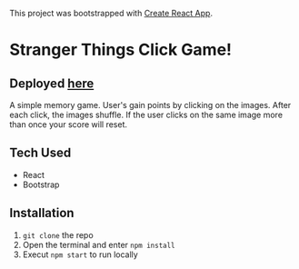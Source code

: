 This project was bootstrapped with [Create React App](https://github.com/facebookincubator/create-react-app).

# Stranger Things Click Game!

## Deployed [here](https://romantic-volhard-39aef5.netlify.com/)

A simple memory game. User's gain points by clicking on the images. After each click, the images shuffle. If the user clicks on the same image more than once your score will reset.

## Tech Used
- React
- Bootstrap

## Installation

1. `git clone` the repo
2. Open the terminal and enter `npm install`
3. Execut `npm start` to run locally
